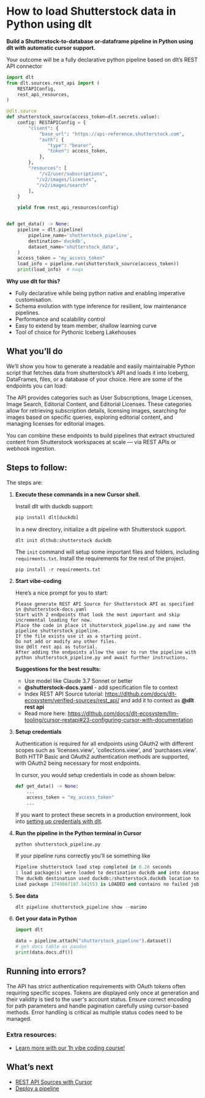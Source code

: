 # How to load Shutterstock data in Python using dlt

**Build a Shutterstock-to-database or-dataframe pipeline in Python using dlt with automatic cursor support.**

Your outcome will be a fully declarative python pipeline based on dlt’s REST API connector

```python
import dlt
from dlt.sources.rest_api import (
    RESTAPIConfig,
    rest_api_resources,
)

@dlt.source
def shutterstock_source(access_token=dlt.secrets.value):
    config: RESTAPIConfig = {
        "client": {
            "base_url": "https://api-reference.shutterstock.com",
            "auth": {
               "type": "bearer",
               "token": access_token,
            },
        },
        "resources": [
            "/v2/user/subscriptions",
           "/v2/images/licenses",
           "/v2/images/search"
        ],
    }

    yield from rest_api_resources(config)


def get_data() -> None:
    pipeline = dlt.pipeline(
        pipeline_name='shutterstock_pipeline',
        destination='duckdb',
        dataset_name='shutterstock_data', 
    )
    access_token = "my_access_token"
    load_info = pipeline.run(shutterstock_source(access_token))
    print(load_info)  # noqa
```

**Why use dlt for this?**

- Fully declarative while being python native and enabling imperative customisation.
- Schema evolution with type inference for resilient, low maintenance pipelines.
- Performance and scalability control
- Easy to extend by team member, shallow learning curve
- Tool of choice for Pythonic Iceberg  Lakehouses

## What you’ll do

We’ll show you how to generate a readable and easily maintainable Python script that fetches data from shutterstock’s API and loads it into Iceberg, DataFrames, files, or a database of your choice. Here are some of the endpoints you can load:

The API provides categories such as User Subscriptions, Image Licenses, Image Search, Editorial Content, and Editorial Licenses. These categories allow for retrieving subscription details, licensing images, searching for images based on specific queries, exploring editorial content, and managing licenses for editorial images.

You can combine these endpoints to build pipelines that extract structured content from Shutterstock workspaces at scale — via REST APIs or webhook ingestion.

## Steps to follow:

The steps are:

1. **Execute these commands in a new Cursor shell.**
    
    Install dlt with duckdb support:
    ```python
    pip install dlt[duckdb]
    ```

    In a new directory, initialize a dlt pipeline with Shutterstock support.
    ```
    dlt init dlthub:shutterstock duckdb
    ```

    The `init` command will setup some important files and folders, including `requirments.txt`. Install the requirements for the rest of the project.
    ```
    pip install -r requirements.txt
    ```
    
2. **Start vibe-coding**
    
    Here’s a nice prompt for you to start: 
    
    ```
    Please generate REST API Source for Shutterstock API as specified in @shutterstock-docs.yaml 
    Start with 2 endpoints that look the most important and skip incremental loading for now. 
    Place the code in place it shutterstock_pipeline.py and name the pipeline shutterstock_pipeline. 
    If the file exists use it as a starting point. 
    Do not add or modify any other files. 
    Use @dlt rest api as tutorial. 
    After adding the endpoints allow the user to run the pipeline with python shutterstock_pipeline.py and await further instructions.
    
    ```
    
    **Suggestions for the best results:**
    - Use model like Claude 3.7 Sonnet or better
    - **@shutterstock-docs.yaml** - add specification file to context
    - Index REST API Source tutorial: https://dlthub.com/docs/dlt-ecosystem/verified-sources/rest_api/ and add it to context as **@dlt rest api**
    - Read more here: https://dlthub.com/docs/dlt-ecosystem/llm-tooling/cursor-restapi#23-configuring-cursor-with-documentation
    
3. **Setup credentials** 
    
    Authentication is required for all endpoints using OAuth2 with different scopes such as 'licenses.view', 'collections.view', and 'purchases.view'. Both HTTP Basic and OAuth2 authentication methods are supported, with OAuth2 being necessary for most endpoints.

    In cursor, you would setup credentials in code as shown below:
    
    ```python
    def get_data() -> None:
        ...
        access_token = "my_access_token"
        ...
    ```
    
    If you want to protect these secrets in a production environment, look into [setting up credentials with dlt](https://dlthub.com/docs/walkthroughs/add_credentials).
    
4. **Run the pipeline in the Python terminal in Cursor**
    
    ```
    python shutterstock_pipeline.py
    ```
    
    If your pipeline runs correctly you’ll se something like
    
    ```python
    Pipeline shutterstock load step completed in 0.26 seconds
    1 load package(s) were loaded to destination duckdb and into dataset shutterstock_data
    The duckdb destination used duckdb:/shutterstock.duckdb location to store data
    Load package 1749667187.541553 is LOADED and contains no failed jobs
    ```
    
5. **See data**
    
    ```python
    dlt pipeline shutterstock_pipeline show --marimo
    ```
    
6. **Get your data in Python**
    
    ```python
    import dlt
    
    data = pipeline.attach("shutterstock_pipeline").dataset()
    # get docs table as pandas
    print(data.docs.df())
    ```
    

## Running into errors?

The API has strict authentication requirements with OAuth tokens often requiring specific scopes. Tokens are displayed only once at generation and their validity is tied to the user's account status. Ensure correct encoding for path parameters and handle pagination carefully using cursor-based methods. Error handling is critical as multiple status codes need to be managed.

### Extra resources:

- [Learn more with our 1h vibe coding course!](https://www.youtube.com/watch?v=GGid70rnJuM)

## What’s next

- [REST API Sources with Cursor](https://dlthub.com/docs/dlt-ecosystem/llm-tooling/cursor-restapi)
- [Deploy a pipeline](https://dlthub.com/docs/walkthroughs/deploy-a-pipeline)